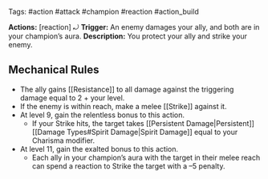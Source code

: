 Tags: #action #attack #champion #reaction #action_build 

**Actions:** [reaction] ⤾
**Trigger:** An enemy damages your ally, and both are in your champion’s aura.
**Description:** You protect your ally and strike your enemy. 

## Mechanical Rules

- The ally gains [[Resistance]] to all damage against the triggering damage equal to 2 + your level.
- If the enemy is within reach, make a melee [[Strike]] against it.
- At level 9, gain the relentless bonus to this action.
	- If your Strike hits, the target takes [[Persistent Damage|Persistent]] [[Damage Types#Spirit Damage|Spirit Damage]] equal to your Charisma modifier.
- At level 11, gain the exalted bonus to this action.
	- Each ally in your champion’s aura with the target in their melee reach can spend a reaction to Strike the target with a –5 penalty.